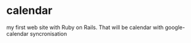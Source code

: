calendar
========

my first web site with Ruby on Rails. That will be calendar with google-calendar syncronisation
